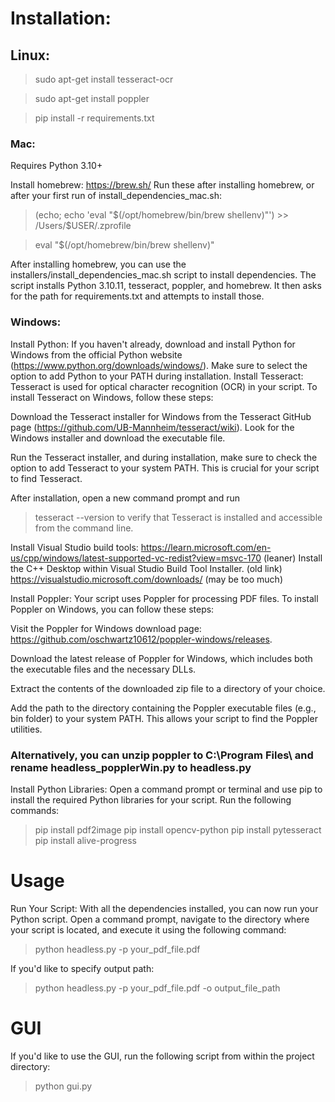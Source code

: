

# Installation:


## Linux: 
>sudo apt-get install tesseract-ocr

>sudo apt-get install poppler

>pip install -r requirements.txt


### Mac: 
Requires Python 3.10+ 

Install homebrew: https://brew.sh/
Run these after installing homebrew, or after your first run of install_dependencies_mac.sh:
>(echo; echo 'eval "$(/opt/homebrew/bin/brew shellenv)"') >> /Users/$USER/.zprofile

>eval "$(/opt/homebrew/bin/brew shellenv)"

After installing homebrew, you can use the installers/install_dependencies_mac.sh script to install dependencies. The script installs Python 3.10.11, tesseract, poppler, and homebrew. It then asks for the path for requirements.txt and attempts to install those.

### Windows:

Install Python:
If you haven't already, download and install Python for Windows from the official Python website (https://www.python.org/downloads/windows/). Make sure to select the option to add Python to your PATH during installation.
Install Tesseract:
Tesseract is used for optical character recognition (OCR) in your script. To install Tesseract on Windows, follow these steps:

Download the Tesseract installer for Windows from the Tesseract GitHub page (https://github.com/UB-Mannheim/tesseract/wiki). Look for the Windows installer and download the executable file.

Run the Tesseract installer, and during installation, make sure to check the option to add Tesseract to your system PATH. This is crucial for your script to find Tesseract.

After installation, open a new command prompt and run 
>tesseract --version
to verify that Tesseract is installed and accessible from the command line.


Install Visual Studio build tools:
https://learn.microsoft.com/en-us/cpp/windows/latest-supported-vc-redist?view=msvc-170 (leaner)
Install the C++ Desktop within Visual Studio Build Tool Installer.
(old link) https://visualstudio.microsoft.com/downloads/ (may be too much)


Install Poppler:
Your script uses Poppler for processing PDF files. To install Poppler on Windows, you can follow these steps:

Visit the Poppler for Windows download page: https://github.com/oschwartz10612/poppler-windows/releases.

Download the latest release of Poppler for Windows, which includes both the executable files and the necessary DLLs.

Extract the contents of the downloaded zip file to a directory of your choice.

Add the path to the directory containing the Poppler executable files (e.g., bin folder) to your system PATH. This allows your script to find the Poppler utilities.

### Alternatively, you can unzip poppler to C:\Program Files\ and rename headless_popplerWin.py to headless.py 

Install Python Libraries:
Open a command prompt or terminal and use pip to install the required Python libraries for your script. Run the following commands:

>pip install pdf2image
>pip install opencv-python
>pip install pytesseract
>pip install alive-progress



# Usage
Run Your Script:
With all the dependencies installed, you can now run your Python script. Open a command prompt, navigate to the directory where your script is located, and execute it using the following command:

>python headless.py -p your_pdf_file.pdf

If you'd like to specify output path:
>python headless.py -p your_pdf_file.pdf -o output_file_path
# GUI
If you'd like to use the GUI, run the following script from within the project directory:
> python gui.py




